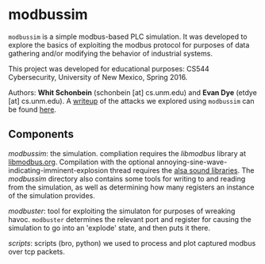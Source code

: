 # modbussim

`modbussim` is a simple modbus-based PLC simulation. It was developed to explore the basics of 
exploiting the modbus protocol for purposes of data gathering and/or modifying the behavior of 
industrial systems.

This project was developed for educational purposes: CS544 Cybersecurity, University of New 
Mexico, Spring 2016.

Authors: **Whit Schonbein** (schonbein [at] cs.unm.edu) and **Evan Dye** (etdye [at] cs.unm.edu). A [writeup](http://www.whitschonbein.com/documents/dye-schonbein-cs544-report.pdf) of 
the attacks we explored using `modbussim` can be found [here](http://www.whitschonbein.com/documents/dye-schonbein-cs544-report.pdf).

## Components

*modbussim*: the simulation. compliation requires the *libmodbus* library at 
[libmodbus.org](http://libmodbus.org/). Compilation with the optional annoying-sine-wave-indicating-imminent-explosion 
thread requires the [alsa sound libraries](http://www.alsa-project.org/main/index.php/Main_Page). The 
*modbussim* directory also contains some tools for writing to and reading from the simulation, as well as 
determining how many registers an instance of the simulation provides.

*modbuster*: tool for exploiting the simulaton for purposes of wreaking havoc. `modbuster` determines 
the relevant port and register for causing the simulation to go into an 'explode' state, and then puts it there.

*scripts*: scripts (bro, python) we used to process and plot captured modbus over tcp packets.
